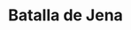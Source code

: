 ﻿---
title: "Batalla de Jena"
permalink: periodes_452.html
layout: periode
dataInici: 1806-10-14
sidebar: periodes
pares:
  - 451:
    title: "Cuarta Coalición"
    dataInici: "(1806-10-09)"
    dataFi: "(1807-07-09)"

fills:
jocsPrincipals:
  - title: "Jena 20"
    bggId: 34747

  - title: "Iéna 1806"
    bggId: 26372
    dataInici: 
    dataFi: 

jocsEscenaris:
jocsEpoca:
jocsEpocaEscenaris:
---
